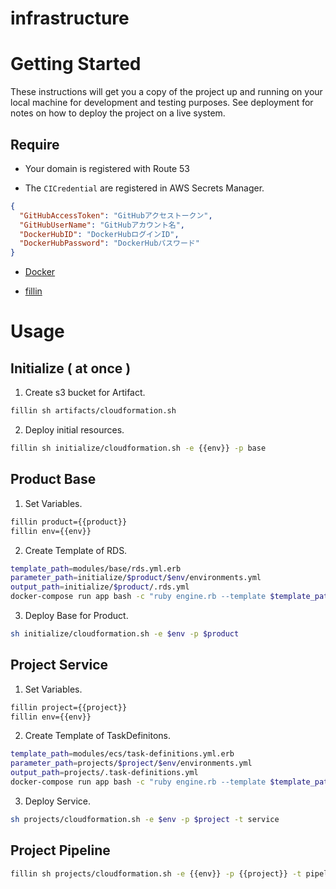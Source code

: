 # infrastructure

# Getting Started

These instructions will get you a copy of the project up and running on your local machine for development and testing purposes. See deployment for notes on how to deploy the project on a live system.

## Require

- Your domain is registered with Route 53

- The `CICredential` are registered in AWS Secrets Manager.
```json
{
  "GitHubAccessToken": "GitHubアクセストークン",
  "GitHubUserName": "GitHubアカウント名",
  "DockerHubID": "DockerHubログインID",
  "DockerHubPassword": "DockerHubパスワード"
}
```

- [Docker](https://www.docker.com/)

- [fillin](https://github.com/itchyny/fillin)

# Usage

## Initialize ( at once )

1. Create s3 bucket for Artifact.
```bash
fillin sh artifacts/cloudformation.sh
```

2. Deploy initial resources.
```bash
fillin sh initialize/cloudformation.sh -e {{env}} -p base
```

## Product Base

1. Set Variables.
```bash
fillin product={{product}}
fillin env={{env}}
```

2. Create Template of RDS.
```bash
template_path=modules/base/rds.yml.erb
parameter_path=initialize/$product/$env/environments.yml
output_path=initialize/$product/.rds.yml
docker-compose run app bash -c "ruby engine.rb --template $template_path --parameter $parameter_path > $output_path"
```

3. Deploy Base for Product.
```bash
sh initialize/cloudformation.sh -e $env -p $product
```

## Project Service

1. Set Variables.
```bash
fillin project={{project}}
fillin env={{env}}
```

2. Create Template of TaskDefinitons.
```bash
template_path=modules/ecs/task-definitions.yml.erb
parameter_path=projects/$project/$env/environments.yml
output_path=projects/.task-definitions.yml
docker-compose run app bash -c "ruby engine.rb --template $template_path --parameter $parameter_path > $output_path"
```

3. Deploy Service.
```bash
sh projects/cloudformation.sh -e $env -p $project -t service
```

## Project Pipeline

```bash
fillin sh projects/cloudformation.sh -e {{env}} -p {{project}} -t pipeline
```
